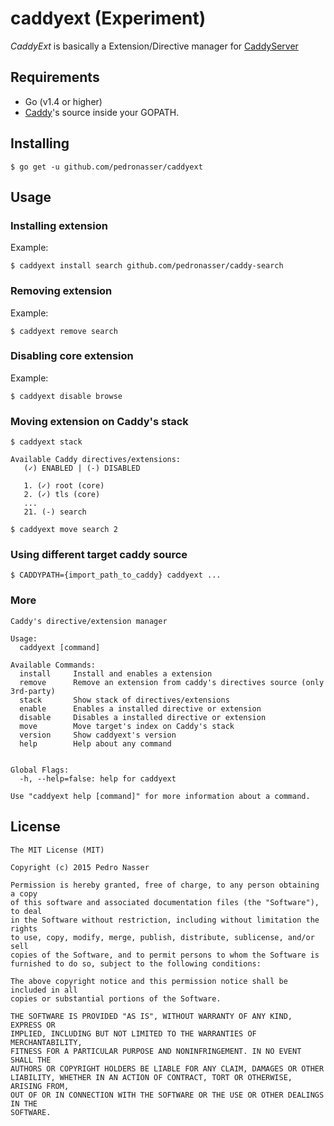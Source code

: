 # caddyext (Experiment)

*CaddyExt* is basically a Extension/Directive manager for [CaddyServer](http://caddyserver.com)

## Requirements

- Go (v1.4 or higher)
- [Caddy](http://github.com/mholt/caddy)'s source inside your GOPATH.

## Installing

    $ go get -u github.com/pedronasser/caddyext

## Usage

### Installing extension

Example:

    $ caddyext install search github.com/pedronasser/caddy-search

### Removing extension

Example:

    $ caddyext remove search

### Disabling core extension

Example:

    $ caddyext disable browse

### Moving extension on Caddy's stack

    $ caddyext stack

    Available Caddy directives/extensions:
       (✓) ENABLED | (-) DISABLED

       1. (✓) root (core)
       2. (✓) tls (core)
       ...
       21. (-) search

    $ caddyext move search 2

### Using different target caddy source

    $ CADDYPATH={import_path_to_caddy} caddyext ...

### More

```
Caddy's directive/extension manager

Usage:
  caddyext [command]

Available Commands:
  install     Install and enables a extension
  remove      Remove an extension from caddy's directives source (only 3rd-party)
  stack       Show stack of directives/extensions
  enable      Enables a installed directive or extension
  disable     Disables a installed directive or extension
  move        Move target's index on Caddy's stack
  version     Show caddyext's version
  help        Help about any command


Global Flags:
  -h, --help=false: help for caddyext

Use "caddyext help [command]" for more information about a command.
```

## License

```
The MIT License (MIT)

Copyright (c) 2015 Pedro Nasser

Permission is hereby granted, free of charge, to any person obtaining a copy
of this software and associated documentation files (the "Software"), to deal
in the Software without restriction, including without limitation the rights
to use, copy, modify, merge, publish, distribute, sublicense, and/or sell
copies of the Software, and to permit persons to whom the Software is
furnished to do so, subject to the following conditions:

The above copyright notice and this permission notice shall be included in all
copies or substantial portions of the Software.

THE SOFTWARE IS PROVIDED "AS IS", WITHOUT WARRANTY OF ANY KIND, EXPRESS OR
IMPLIED, INCLUDING BUT NOT LIMITED TO THE WARRANTIES OF MERCHANTABILITY,
FITNESS FOR A PARTICULAR PURPOSE AND NONINFRINGEMENT. IN NO EVENT SHALL THE
AUTHORS OR COPYRIGHT HOLDERS BE LIABLE FOR ANY CLAIM, DAMAGES OR OTHER
LIABILITY, WHETHER IN AN ACTION OF CONTRACT, TORT OR OTHERWISE, ARISING FROM,
OUT OF OR IN CONNECTION WITH THE SOFTWARE OR THE USE OR OTHER DEALINGS IN THE
SOFTWARE.
```
